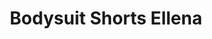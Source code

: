 ---
layout: product
title: Bodysuit Shorts Ellena
price: '38.00'
product_image: /neopower-net/3028-front.png
product_image_hover: /neopower-net/3028-side.png
categories: 
  - Tummy & Waist
  - Back Support
  - Rear & Hips
  - Thighs & Legs
  - Full Body
  - Daily Use
  - Post Surgical
  - Postpartum
  - Body Shapers
---